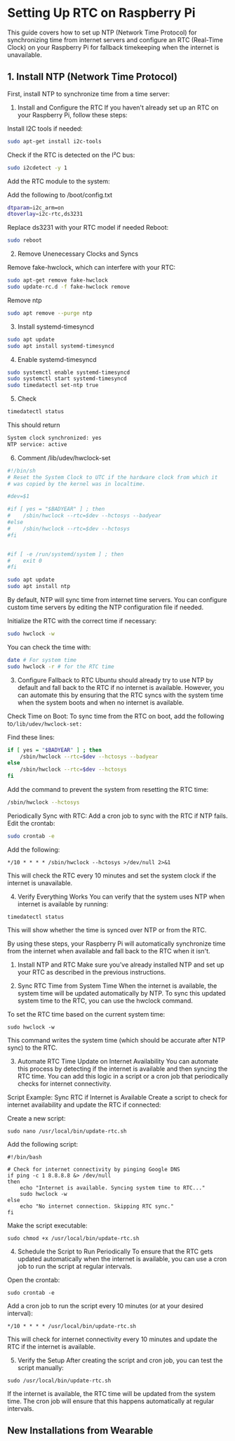 
# Setting Up RTC on Raspberry Pi

This guide covers how to set up NTP (Network Time Protocol) for synchronizing time from internet servers and configure an RTC (Real-Time Clock) on your Raspberry Pi for fallback timekeeping when the internet is unavailable.

## 1. Install NTP (Network Time Protocol)


First, install NTP to synchronize time from a time server:

1. Install and Configure the RTC
If you haven't already set up an RTC on your Raspberry Pi, follow these steps:

Install I2C tools if needed:
```bash
sudo apt-get install i2c-tools
```
Check if the RTC is detected on the I²C bus:
```bash
sudo i2cdetect -y 1
```
Add the RTC module to the system:

Add the following to /boot/config.txt
```bash
dtparam=i2c_arm=on
dtoverlay=i2c-rtc,ds3231
```
Replace ds3231 with your RTC model if needed
Reboot:
```bash
sudo reboot
```

2. Remove Unenecessary Clocks and Syncs 

Remove fake-hwclock, which can interfere with your RTC:
```bash
sudo apt-get remove fake-hwclock
sudo update-rc.d -f fake-hwclock remove
```
Remove ntp 

```bash 
sudo apt remove --purge ntp
```

3.  Install systemd-timesyncd
```bash
sudo apt update
sudo apt install systemd-timesyncd
```

4. Enable systemd-timesyncd
```bash
sudo systemctl enable systemd-timesyncd
sudo systemctl start systemd-timesyncd
sudo timedatectl set-ntp true
```
5. Check
```bash 
timedatectl status
```
This should return 
```bash 
System clock synchronized: yes
NTP service: active
```

6. Comment /lib/udev/hwclock-set


``` bash 
#!/bin/sh
# Reset the System Clock to UTC if the hardware clock from which it
# was copied by the kernel was in localtime.

#dev=$1

#if [ yes = "$BADYEAR" ] ; then
#    /sbin/hwclock --rtc=$dev --hctosys --badyear
#else
#    /sbin/hwclock --rtc=$dev --hctosys
#fi


#if [ -e /run/systemd/system ] ; then
#    exit 0
#fi
```















```bash
sudo apt update
sudo apt install ntp
```
By default, NTP will sync time from internet time servers. You can configure custom time servers by editing the NTP configuration file if needed.


Initialize the RTC with the correct time if necessary:
```bash
sudo hwclock -w
```
You can check the time with:
```bash
date # For system time 
sudo hwclock -r # for the RTC time
```
3. Configure Fallback to RTC
Ubuntu should already try to use NTP by default and fall back to the RTC if no internet is available. However, you can automate this by ensuring that the RTC syncs with the system time when the system boots and when no internet is available.

Check Time on Boot: To sync time from the RTC on boot, add the following to```/lib/udev/hwclock-set:```

Find these lines:
```bash
if [ yes = "$BADYEAR" ] ; then
    /sbin/hwclock --rtc=$dev --hctosys --badyear
else
    /sbin/hwclock --rtc=$dev --hctosys
fi

```
Add the command to prevent the system from resetting the RTC time:
```bash
/sbin/hwclock --hctosys
```
Periodically Sync with RTC: Add a cron job to sync with the RTC if NTP fails. Edit the crontab:
```bash
sudo crontab -e
```
Add the following:
```
*/10 * * * * /sbin/hwclock --hctosys >/dev/null 2>&1
```
This will check the RTC every 10 minutes and set the system clock if the internet is unavailable.

4. Verify Everything Works
You can verify that the system uses NTP when internet is available by running:
```
timedatectl status
```
This will show whether the time is synced over NTP or from the RTC.

By using these steps, your Raspberry Pi will automatically synchronize time from the internet when available and fall back to the RTC when it isn't.


1. Install NTP and RTC
Make sure you've already installed NTP and set up your RTC as described in the previous instructions.

2. Sync RTC Time from System Time
When the internet is available, the system time will be updated automatically by NTP. To sync this updated system time to the RTC, you can use the hwclock command.

To set the RTC time based on the current system time:
```
sudo hwclock -w

```
This command writes the system time (which should be accurate after NTP sync) to the RTC.

3. Automate RTC Time Update on Internet Availability
You can automate this process by detecting if the internet is available and then syncing the RTC time. You can add this logic in a script or a cron job that periodically checks for internet connectivity.

Script Example: Sync RTC if Internet is Available
Create a script to check for internet availability and update the RTC if connected:

Create a new script:
```
sudo nano /usr/local/bin/update-rtc.sh
```
Add the following script:
```
#!/bin/bash

# Check for internet connectivity by pinging Google DNS
if ping -c 1 8.8.8.8 &> /dev/null
then
    echo "Internet is available. Syncing system time to RTC..."
    sudo hwclock -w
else
    echo "No internet connection. Skipping RTC sync."
fi

```
Make the script executable:
```
sudo chmod +x /usr/local/bin/update-rtc.sh

```
4. Schedule the Script to Run Periodically
To ensure that the RTC gets updated automatically when the internet is available, you can use a cron job to run the script at regular intervals.

Open the crontab:
```
sudo crontab -e
```
Add a cron job to run the script every 10 minutes (or at your desired interval):
```
*/10 * * * * /usr/local/bin/update-rtc.sh
```
This will check for internet connectivity every 10 minutes and update the RTC if the internet is available.

5. Verify the Setup
After creating the script and cron job, you can test the script manually:
```
sudo /usr/local/bin/update-rtc.sh
```
If the internet is available, the RTC time will be updated from the system time. The cron job will ensure that this happens automatically at regular intervals.

## New Installations from Wearable 
```


```



